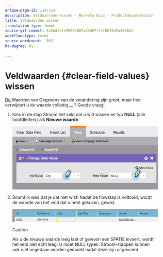 ```yaml
---
unique-page-id: 1147324
description: Veldwaarden wissen - Marketo Docs - Productdocumentatie
title: Veldwaarden wissen
translation-type: tm+mt
source-git-commit: 4a0bd2efe99284807a46d07ffef0070d9a303631
workflow-type: tm+mt
source-wordcount: '102'
ht-degree: 0%

---
```



# Veldwaarden {#clear-field-values} wissen

[De ](/help/marketo/product-docs/core-marketo-concepts/smart-campaigns/flow-actions/change-data-value.md) Waarden van Gegevens van de verandering zijn groot, maar hoe verwijdert u de waarde volledig  __ ? Goede vraag!

1. Kies in de stap Stroom het veld dat u wilt wissen en typ **NULL** (alle hoofdletters) als **Nieuwe waarde**.

   ![](assets/image2015-3-19-10-3a6-3a14.png)

1. Boom! Ik wed dat je dat niet wist! Nadat de flowstap is voltooid, wordt de waarde van het veld dat u hebt gekozen, gewist.

   ![](assets/image2015-3-19-10-3a11-3a9.png)

   >[!CAUTION]
   >
   >Als u de nieuwe waarde leeg laat of gewoon een SPATIE invoert, wordt het veld niet echt leeg. U moet NULL typen. Stroom-stappen kunnen ook niet ongedaan worden gemaakt nadat deze zijn uitgevoerd.
